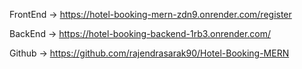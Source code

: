 FrontEnd -> https://hotel-booking-mern-zdn9.onrender.com/register

BackEnd -> https://hotel-booking-backend-1rb3.onrender.com/

Github -> https://github.com/rajendrasarak90/Hotel-Booking-MERN
